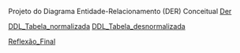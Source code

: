 Projeto do Diagrama Entidade-Relacionamento (DER) Conceitual
[Der](./screenshot-1757877701984.png)

[DDL_Tabela_normalizada](./Tabela_normalizada.sql)
[DDL_Tabela_desnormalizada](./Tabela_desnormalizada.sql)

[Reflexão_Final](./Reflexao_Final.pdf)

